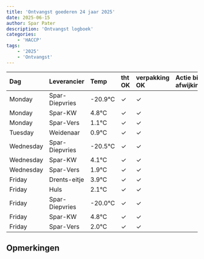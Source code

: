 ```yaml
---
title: 'Ontvangst goederen 24 jaar 2025'
date: 2025-06-15
author: Spar Pater
description: 'Ontvangst logboek'
categories:
    - 'HACCP'
tags:
    - '2025'
    - 'Ontvangst'
---
```

| Dag | Leverancier | Temp | tht OK | verpakking OK | Actie bij afwijking | Controle door |
|:---|:---|:---|:---|:---|:---|:---|
| Monday | Spar-Diepvries | -20.9°C | &check; | &check; | | DPater |
| Monday | Spar-KW | 4.8°C | &check; | &check; | | DPater |
| Monday | Spar-Vers | 1.1°C | &check; | &check; | | DPater |
| Tuesday | Weidenaar | 0.9°C | &check; | &check; | | DPater |
| Wednesday | Spar-Diepvries | -20.5°C | &check; | &check; | | WPater |
| Wednesday | Spar-KW | 4.1°C | &check; | &check; | | WPater |
| Wednesday | Spar-Vers | 1.9°C | &check; | &check; | | WPater |
| Friday | Drents-eitje | 3.9°C | &check; | &check; | | WPater |
| Friday | Huls | 2.1°C | &check; | &check; | | WPater |
| Friday | Spar-Diepvries | -20.0°C | &check; | &check; | | WPater |
| Friday | Spar-KW | 4.8°C | &check; | &check; | | WPater |
| Friday | Spar-Vers | 2.0°C | &check; | &check; | | WPater |

## Opmerkingen


